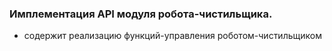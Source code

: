 ### Имплементация API модуля робота-чистильщика.
- содержит реализацию функций-управления роботом-чистильщиком